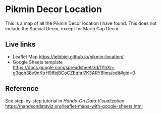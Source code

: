 # Pikmin Decor Location
This is a map of all the Pikmin Decor location I have found. This does not include the Special Decor, except for Mario Cap Decor.

## Live links
- Leaflet Map https://jeibbiej.github.io/pikmin-location/
- Google Sheets template https://docs.google.com/spreadsheets/d/1YhXn-g3qoh38v9nKtrH96bjBCoCZEqhri7K3ARY6Ims/edit#gid=0

## Reference
See step-by-step tutorial in *Hands-On Data Visualization* https://handsondataviz.org/leaflet-maps-with-google-sheets.html
